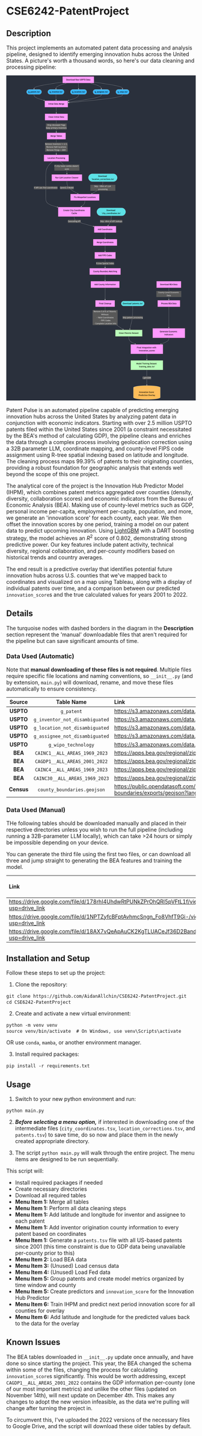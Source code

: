 # CSE6242-PatentProject

## Description

This project implements an automated patent data processing and analysis pipeline, designed to identify emerging innovation hubs across the United States. A picture's worth a thousand words, so here's our data cleaning and processing pipeline:

![Patent Data Processing Pipeline](images/model_flow_diagram.png)

Patent Pulse is an automated pipeline capable of predicting emerging innovation hubs across the United States by analyzing patent data in conjunction with economic indicators. Starting with over 2.5 million USPTO patents filed within the United States since 2001 (a constraint necessitated by the BEA's method of calculating GDP), the pipeline cleans and enriches the data through a complex process involving geolocation correction using a 32B parameter LLM, coordinate mapping, and county-level FIPS code assignment using R-tree spatial indexing based on latitude and longitude. The cleaning process maps 99.39% of patents to their originating counties, providing a robust foundation for geographic analysis that extends well beyond the scope of this one project.

The analytical core of the project is the Innovation Hub Predictor Model (IHPM), which combines patent metrics aggregated over counties (density, diversity, collaboration scores) and economic indicators from the Bureau of Economic Analysis (BEA). Making use of county-level metrics such as GDP, personal income per-capita, employment per-capita, population, and more, we generate an 'innovation score' for each county, each year. We then offset the innovation scores by one period, training a model on our patent data to predict upcoming innovation. Using [LightGBM](https://www.geeksforgeeks.org/lightgbm-light-gradient-boosting-machine/) with a DART boosting strategy, the model achieves an $R^2$ score of 0.802, demonstrating strong predictive power. Our key features include patent activity, technical diversity, regional collaboration, and per-county modifiers based on historical trends and country averages.

The end result is a predictive overlay that identifies potential future innovation hubs across U.S. counties that we've mapped back to coordinates and visualized on a map using Tableau, along with a display of individual patents over time, and a comparison between our predicted `innovation_score`s and the true calculated values for years 2001 to 2022.

## Details

The turquoise nodes with dashed borders in the diagram in the **Description** section represent the 'manual' downloadable files that aren't required for the pipeline but can save significant amounts of time.

</details>

### Data Used (Automatic)

Note that **manual downloading of these files is not required**. Multiple files require specific file locations and naming conventions, so `__init__.py` (and by extension, `main.py`) will download, rename, and move these files automatically to ensure consistency.

|   Source   |           Table Name           | Link                                                                                                                                       |
| :--------: | :----------------------------: | :----------------------------------------------------------------------------------------------------------------------------------------- |
| **USPTO**  |           `g_patent`           | https://s3.amazonaws.com/data.patentsview.org/download/g_patent.tsv.zip                                                                    |
| **USPTO**  | `g_inventor_not_disambiguated` | https://s3.amazonaws.com/data.patentsview.org/download/g_inventor_not_disambiguated.tsv.zip                                                |
| **USPTO**  | `g_location_not_disambiguated` | https://s3.amazonaws.com/data.patentsview.org/download/g_location_not_disambiguated.tsv.zip                                                |
| **USPTO**  | `g_assignee_not_disambiguated` | https://s3.amazonaws.com/data.patentsview.org/download/g_assignee_not_disambiguated.tsv.zip                                                |
| **USPTO**  |      `g_wipo_technology`       | https://s3.amazonaws.com/data.patentsview.org/download/g_wipo_technology.tsv.zip                                                           |
|  **BEA**   | `CAINC1__ALL_AREAS_1969_2023`  | https://apps.bea.gov/regional/zip/CAINC1.zip                                                                                               |
|  **BEA**   | `CAGDP1__ALL_AREAS_2001_2022`  | https://apps.bea.gov/regional/zip/CAGDP1.zip                                                                                               |
|  **BEA**   | `CAINC4__ALL_AREAS_1969_2023`  | https://apps.bea.gov/regional/zip/CAINC4.zip                                                                                               |
|  **BEA**   | `CAINC30__ALL_AREAS_1969_2023` | https://apps.bea.gov/regional/zip/CAINC30.zip                                                                                              |
| **Census** |  `county_boundaries.geojson`   | https://public.opendatasoft.com/api/explore/v2.1/catalog/datasets/us-county-boundaries/exports/geojson?lang=en&timezone=America%2FNew_York |

### Data Used (Manual)

THe following tables should be downloaded manually and placed in their respective directories unless you wish to run the full pipeline (including running a 32B-parameter LLM locally), which can take >24 hours or simply be impossible depending on your device.

You can generate the third file using the first two files, or can download all three and jump straight to generating the BEA features and training the model.

| **Link**                                                                              | **File Location**                         | **Size (MB)** | **Time to Generate (hr)** | **Requires LLM** |
| :------------------------------------------------------------------------------------ | :---------------------------------------- | :-----------: | :-----------------------: | :--------------: |
| https://drive.google.com/file/d/178rhI4UhdwRtPUNkZPrOhQRl5pVFtL1f/view?usp=drive_link | `CSE6242-PatentProject/data/geolocation/` |      1.4      |             6             |        n         |
| https://drive.google.com/file/d/1NPTZyfcBFptAvhmcSngn_Fo8VhfT9Gi-/view?usp=drive_link | `CSE6242-PatentProject/data/geolocation/` |      0.8      |            10             |        y         |
| https://drive.google.com/file/d/18AX7vQeApAuCK2KgTLUACeJf36D2Band/view?usp=drive_link | `CSE6242-PatentProject/data/`             |     913.6     |            0.4            |        n         |

## Installation and Setup

Follow these steps to set up the project:

1. Clone the repository:

```
git clone https://github.com/AidanAllchin/CSE6242-PatentProject.git
cd CSE6242-PatentProject
```

2. Create and activate a new virtual environment:

```
python -m venv venv
source venv/bin/activate  # On Windows, use venv\Scripts\activate
```

OR use `conda`, `mamba`, or another environment manager.

3. Install required packages:

```
pip install -r requirements.txt
```

## Usage

1. Switch to your new python environment and run:

```
python main.py
```

2. **_Before selecting a menu option,_** if interested in downloading one of the intermediate files (`city_coordinates.tsv`, `location_corrections.tsv`, and `patents.tsv`) to save time, do so now and place them in the newly created appropriate directory.

3. The script `python main.py` will walk through the entire project. The menu items are designed to be run sequentially.

This script will:

- Install required packages if needed
- Create necessary directories
- Download all required tables
- **Menu Item 1:** Merge all tables
- **Menu Item 1:** Perform all data cleaning steps
- **Menu Item 1:** Add latitude and longitude for inventor and assignee to each patent
- **Menu Item 1:** Add inventor origination county information to every patent based on coordinates
- **Menu Item 1:** Generate a `patents.tsv` file with all US-based patents since 2001 (this time constraint is due to GDP data being unavailable per-county prior to this)
- **Menu Item 2:** Load BEA data
- **Menu Item 3:** (Unused) Load census data
- **Menu Item 4:** (Unused) Load Fed data
- **Menu Item 5:** Group patents and create model metrics organized by time window and county
- **Menu Item 5:** Create predictors and `innovation_score` for the Innovation Hub Predictor
- **Menu Item 6:** Train IHPM and predict next period innovation score for all counties for overlay
- **Menu Item 6:** Add latitude and longitude for the predicted values back to the data for the overlay

## Known Issues

The BEA tables downloaded in `__init__.py` update once annually, and have done so since starting the project. This year, the BEA changed the schema within some of the files, changing the process for calculating `innovation_score`s significantly. This would be worth addressing, except `CAGDP1__ALL_AREAS_2001_2022` contains the GDP information per-county (one of our most important metrics) and unlike the other files (updated on November 14th), will next update on December 4th. This makes any changes to adopt the new version infeasible, as the data we're pulling will change after turning the project in.

To circumvent this, I've uploaded the 2022 versions of the necessary files to Google Drive, and the script will download these older tables by default.
